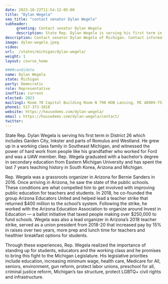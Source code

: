 ```yaml
---
date: 2023-10-22T11:54:12-05:00
title: "Dylan Wegela"
seo_title: "contact senator Dylan Wegela"
subheader:
     greeting: Contact senator Dylan Wegela
     description: State Rep. Dylan Wegela is serving his first term in District 26 which includes Garden City, Inkster and parts of Romulus and Westland. He grew up in a working class family in Southeast Michigan, and witnessed the power of hard work from people like his grandfather who worked for Ford and was a UAW member.
description: Contact senator Dylan Wegela of Michigan. Contact information for Dylan Wegela includes email address, phone number, and mailing address.
image: dylan-wegela.jpeg
video:
url:  /states/michigan/dylan-wegela/
weight: 1
layout: course_home

####candidate
name: Dylan Wegela
state: Michigan
party: Democratic
role: Representative
inoffice: current
elected: 2023
mailing1: Room 70 Capitol Building Room N 790 HOB Lansing, MI 48909-7514
phone1: 517-373-3818
website: https://housedems.com/dylan-wegela/
email : https://housedems.com/dylan-wegela/contact/
twitter:
---
```


State Rep. Dylan Wegela is serving his first term in District 26 which includes Garden City, Inkster and parts of Romulus and Westland. He grew up in a working class family in Southeast Michigan, and witnessed the power of hard work from people like his grandfather who worked for Ford and was a UAW member. Rep. Wegela graduated with a bachelor’s degree in secondary education from Eastern Michigan University and has spent the last 7 years teaching history in South Korea, Arizona and Michigan.

Rep. Wegela was a grassroots organizer in Arizona for Bernie Sanders in 2016. Once arriving in Arizona, he saw the state of the public schools. These conditions are what compelled him to get involved with improving public education for teachers and students. In 2018, he co-founded the group Arizona Educators United and helped lead a teacher strike that returned $400 million to the school’s system. Following the strike, he worked with the Arizona Education Association to organize around Invest in Education — a ballot initiative that taxed people making over $250,000 to fund schools. Wegela was also a lead organizer in Arizona’s 2018 teacher strike, served as a union president from 2018-20 that increased pay by 15% in raises over two years, more prep and lunch time for teachers and healthier breakfast options for students.

Through these experiences, Rep. Wegela realized the importance of standing up for students, educators and the working class and he promises to bring this fight to the Michigan Legislature. His legislative priorities include education, increasing minimum wage, health care, Medicare for All, seniors, environment, gun reform, protect labor unions, preschool for all, criminal justice reform, Michigan’s tax structure, protect LGBTQ+ civil rights and infrastructure.
